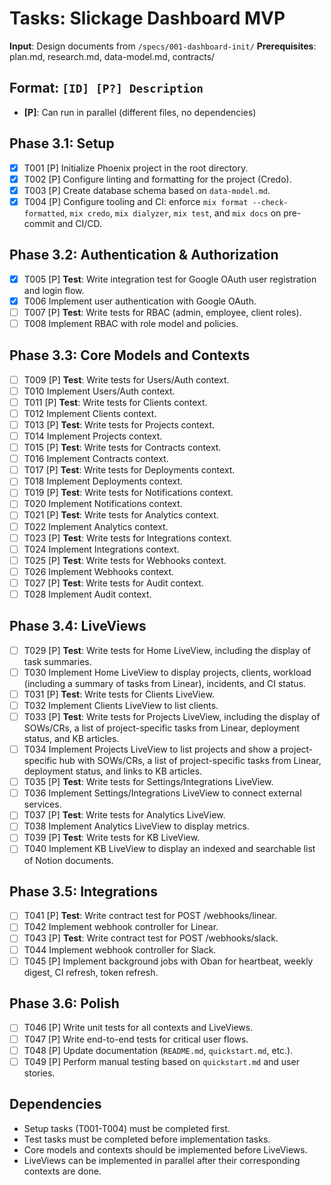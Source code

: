# Tasks: Slickage Dashboard MVP

**Input**: Design documents from `/specs/001-dashboard-init/`
**Prerequisites**: plan.md, research.md, data-model.md, contracts/

## Format: `[ID] [P?] Description`
- **[P]**: Can run in parallel (different files, no dependencies)

## Phase 3.1: Setup
- [x] T001 [P] Initialize Phoenix project in the root directory.
- [x] T002 [P] Configure linting and formatting for the project (Credo).
- [x] T003 [P] Create database schema based on `data-model.md`.
- [x] T004 [P] Configure tooling and CI: enforce `mix format --check-formatted`, `mix credo`, `mix dialyzer`, `mix test`, and `mix docs` on pre-commit and CI/CD.

## Phase 3.2: Authentication & Authorization
 - [x] T005 [P] **Test**: Write integration test for Google OAuth user registration and login flow.
 - [x] T006 Implement user authentication with Google OAuth.
- [ ] T007 [P] **Test**: Write tests for RBAC (admin, employee, client roles).
- [ ] T008 Implement RBAC with role model and policies.

## Phase 3.3: Core Models and Contexts
- [ ] T009 [P] **Test**: Write tests for Users/Auth context.
- [ ] T010 Implement Users/Auth context.
- [ ] T011 [P] **Test**: Write tests for Clients context.
- [ ] T012 Implement Clients context.
- [ ] T013 [P] **Test**: Write tests for Projects context.
- [ ] T014 Implement Projects context.
- [ ] T015 [P] **Test**: Write tests for Contracts context.
- [ ] T016 Implement Contracts context.
- [ ] T017 [P] **Test**: Write tests for Deployments context.
- [ ] T018 Implement Deployments context.
- [ ] T019 [P] **Test**: Write tests for Notifications context.
- [ ] T020 Implement Notifications context.
- [ ] T021 [P] **Test**: Write tests for Analytics context.
- [ ] T022 Implement Analytics context.
- [ ] T023 [P] **Test**: Write tests for Integrations context.
- [ ] T024 Implement Integrations context.
- [ ] T025 [P] **Test**: Write tests for Webhooks context.
- [ ] T026 Implement Webhooks context.
- [ ] T027 [P] **Test**: Write tests for Audit context.
- [ ] T028 Implement Audit context.

## Phase 3.4: LiveViews
- [ ] T029 [P] **Test**: Write tests for Home LiveView, including the display of task summaries.
- [ ] T030 Implement Home LiveView to display projects, clients, workload (including a summary of tasks from Linear), incidents, and CI status.
- [ ] T031 [P] **Test**: Write tests for Clients LiveView.
- [ ] T032 Implement Clients LiveView to list clients.
- [ ] T033 [P] **Test**: Write tests for Projects LiveView, including the display of SOWs/CRs, a list of project-specific tasks from Linear, deployment status, and KB articles.
- [ ] T034 Implement Projects LiveView to list projects and show a project-specific hub with SOWs/CRs, a list of project-specific tasks from Linear, deployment status, and links to KB articles.
- [ ] T035 [P] **Test**: Write tests for Settings/Integrations LiveView.
- [ ] T036 Implement Settings/Integrations LiveView to connect external services.
- [ ] T037 [P] **Test**: Write tests for Analytics LiveView.
- [ ] T038 Implement Analytics LiveView to display metrics.
- [ ] T039 [P] **Test**: Write tests for KB LiveView.
- [ ] T040 Implement KB LiveView to display an indexed and searchable list of Notion documents.

## Phase 3.5: Integrations
- [ ] T041 [P] **Test**: Write contract test for POST /webhooks/linear.
- [ ] T042 Implement webhook controller for Linear.
- [ ] T043 [P] **Test**: Write contract test for POST /webhooks/slack.
- [ ] T044 Implement webhook controller for Slack.
- [ ] T045 [P] Implement background jobs with Oban for heartbeat, weekly digest, CI refresh, token refresh.

## Phase 3.6: Polish
- [ ] T046 [P] Write unit tests for all contexts and LiveViews.
- [ ] T047 [P] Write end-to-end tests for critical user flows.
- [ ] T048 [P] Update documentation (`README.md`, `quickstart.md`, etc.).
- [ ] T049 [P] Perform manual testing based on `quickstart.md` and user stories.

## Dependencies
- Setup tasks (T001-T004) must be completed first.
- Test tasks must be completed before implementation tasks.
- Core models and contexts should be implemented before LiveViews.
- LiveViews can be implemented in parallel after their corresponding contexts are done.
